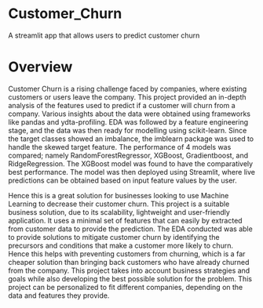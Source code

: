 # Customer_Churn
A streamlit app that allows users to predict customer churn

# Overview
Customer Churn is a rising challenge faced by companies, where existing customers or users leave the company. This project provided an in-depth analysis of the features used to predict if a customer will churn from a company. Various insights about the data were obtained using frameworks like pandas and ydta-profiling. EDA was followed by a feature engineering stage, and the data was then ready for modelling using scikit-learn. Since the target classes showed an imbalance, the imblearn package was used to handle the skewed target feature. The performance of 4 models was compared; namely RandomForestRegressor, XGBoost, Gradientboost, and RidgeRegression. The XGBoost model was found to have the comparatively best performance. The model was then deployed using Streamlit, where live predictions can be obtained based on input feature values by the user.

Hence this is a great solution for businesses looking to use Machine Learning to decrease their customer churn. This project is a suitable business solution, due to its scalability, lightweight and user-friendly application. It uses a minimal set of features that can easily by extracted from customer data to provide the prediction. The EDA conducted was able to provide solutions to mitigate customer churn by identifying the precursors and conditions that make a customer more likely to churn. Hence this helps with preventing customers from churning, which is a far cheaper solution than bringing back customers who have already churned from the company. This project takes into account business strategies and goals while also developing the best possible solution for the problem. This project can be personalized to fit different companies, depending on the data and features they provide.
